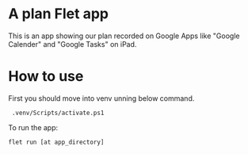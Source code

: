 # A plan Flet app

This is an app showing our plan recorded on Google Apps like "Google Calender" and "Google Tasks" on iPad.



# How to use

First you should move into venv unning below command.

```
 .venv/Scripts/activate.ps1
```

To run the app:

```
flet run [at app_directory]
```